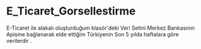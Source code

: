 # E_Ticaret_Gorsellestirme
 E-Ticaret ile alakalı oluşturduğum klasör'deki Veri Setini Merkez Bankasının Apisine bağlanarak elde ettiğim Türkiyenin Son 5 yılda haftalara göre verilerdir .
